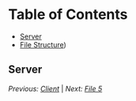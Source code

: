 # Table of Contents

- [Server](#server)
- [File Structure](./server.md))

## Server

_Previous: [Client](./client.md)_ | _Next: [File 5](file5.md)_
